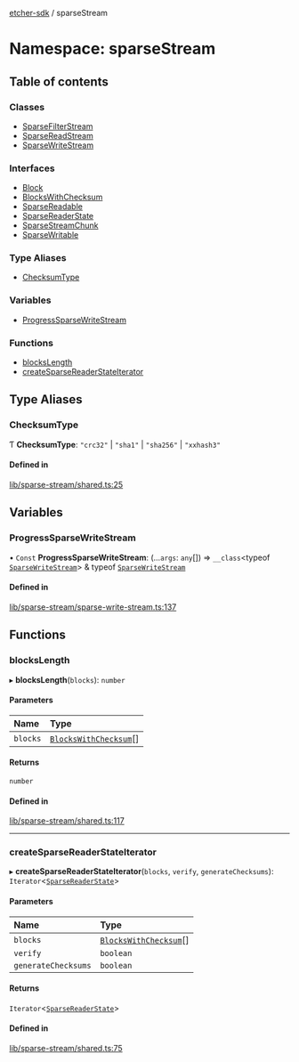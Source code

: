 [etcher-sdk](../README.md) / sparseStream

# Namespace: sparseStream

## Table of contents

### Classes

- [SparseFilterStream](../classes/sparseStream.SparseFilterStream.md)
- [SparseReadStream](../classes/sparseStream.SparseReadStream.md)
- [SparseWriteStream](../classes/sparseStream.SparseWriteStream.md)

### Interfaces

- [Block](../interfaces/sparseStream.Block.md)
- [BlocksWithChecksum](../interfaces/sparseStream.BlocksWithChecksum.md)
- [SparseReadable](../interfaces/sparseStream.SparseReadable.md)
- [SparseReaderState](../interfaces/sparseStream.SparseReaderState.md)
- [SparseStreamChunk](../interfaces/sparseStream.SparseStreamChunk.md)
- [SparseWritable](../interfaces/sparseStream.SparseWritable.md)

### Type Aliases

- [ChecksumType](sparseStream.md#checksumtype)

### Variables

- [ProgressSparseWriteStream](sparseStream.md#progresssparsewritestream)

### Functions

- [blocksLength](sparseStream.md#blockslength)
- [createSparseReaderStateIterator](sparseStream.md#createsparsereaderstateiterator)

## Type Aliases

### ChecksumType

Ƭ **ChecksumType**: ``"crc32"`` \| ``"sha1"`` \| ``"sha256"`` \| ``"xxhash3"``

#### Defined in

[lib/sparse-stream/shared.ts:25](https://github.com/balena-io-modules/etcher-sdk/blob/a70e73b/lib/sparse-stream/shared.ts#L25)

## Variables

### ProgressSparseWriteStream

• `Const` **ProgressSparseWriteStream**: (...`args`: `any`[]) => `__class`<typeof [`SparseWriteStream`](../classes/sparseStream.SparseWriteStream.md)\> & typeof [`SparseWriteStream`](../classes/sparseStream.SparseWriteStream.md)

#### Defined in

[lib/sparse-stream/sparse-write-stream.ts:137](https://github.com/balena-io-modules/etcher-sdk/blob/a70e73b/lib/sparse-stream/sparse-write-stream.ts#L137)

## Functions

### blocksLength

▸ **blocksLength**(`blocks`): `number`

#### Parameters

| Name | Type |
| :------ | :------ |
| `blocks` | [`BlocksWithChecksum`](../interfaces/sparseStream.BlocksWithChecksum.md)[] |

#### Returns

`number`

#### Defined in

[lib/sparse-stream/shared.ts:117](https://github.com/balena-io-modules/etcher-sdk/blob/a70e73b/lib/sparse-stream/shared.ts#L117)

___

### createSparseReaderStateIterator

▸ **createSparseReaderStateIterator**(`blocks`, `verify`, `generateChecksums`): `Iterator`<[`SparseReaderState`](../interfaces/sparseStream.SparseReaderState.md)\>

#### Parameters

| Name | Type |
| :------ | :------ |
| `blocks` | [`BlocksWithChecksum`](../interfaces/sparseStream.BlocksWithChecksum.md)[] |
| `verify` | `boolean` |
| `generateChecksums` | `boolean` |

#### Returns

`Iterator`<[`SparseReaderState`](../interfaces/sparseStream.SparseReaderState.md)\>

#### Defined in

[lib/sparse-stream/shared.ts:75](https://github.com/balena-io-modules/etcher-sdk/blob/a70e73b/lib/sparse-stream/shared.ts#L75)
